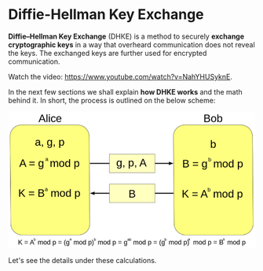 # Diffie-Hellman Key Exchange

**Diffie–Hellman Key Exchange** (DHКЕ) is a method to securely **exchange cryptographic keys** in a way that overheard communication does not reveal the keys. The exchanged keys are further used for encrypted communication.

<div class="video-player">
  Watch the video: <a target="_blank" href="https://www.youtube.com/watch?v=NahYHUSyknE">https://www.youtube.com/watch?v=NahYHUSyknE</a>.
</div>
<script src="/assets/js/video.js"></script>

In the next few sections we shall explain **how DHKE works** and the math behind it. In short, the process is outlined on the below scheme:

![](/assets/Diffie-Hellman-Key-Exchange-Protocol.png)

Let's see the details under these calculations.